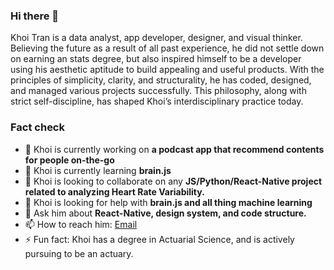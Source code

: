 ### Hi there 👋

Khoi Tran is a data analyst, app developer, designer, and visual thinker. Believing the future as a result of all past experience, he did not settle down on earning an stats degree, but also inspired himself to be a developer using his aesthetic aptitude to build appealing and useful products. With the principles of simplicity, clarity, and structurality, he has coded, designed, and managed various projects successfully. This philosophy, along with strict self-discipline, has shaped Khoi’s interdisciplinary practice today.

### Fact check

- 🔭 Khoi is currently working on **a podcast app that recommend contents for people on-the-go**
- 🌱 Khoi is currently learning **brain.js**
- 👯 Khoi is looking to collaborate on any **JS/Python/React-Native project related to analyzing Heart Rate Variability.**
- 🤔 Khoi is looking for help with **brain.js and all thing machine learning**
- 💬 Ask him about **React-Native, design system, and code structure.**
- 📫 How to reach him: [Email](mailto:drkhoi16@gmail.com)
- ⚡ Fun fact: Khoi has a degree in Actuarial Science, and is actively pursuing to be an actuary.

